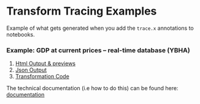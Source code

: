 
# Transform Tracing Examples

Example of what gets generated when you add the `trace.x` annotations to notebooks.

### Example: GDP at current prices – real-time database (YBHA) 

1. [Html Output & previews](gdp-at-current-prices-real-time-database-ybha.html)
2. [Json Output](gdp-at-current-prices-real-time-database-ybha.json)
3. [Transformation Code](gdp-at-current-prices-real-time-database-ybha.md)

The technical documentation (i.e how to do this) can be found here: [documentation](documentation.md)
